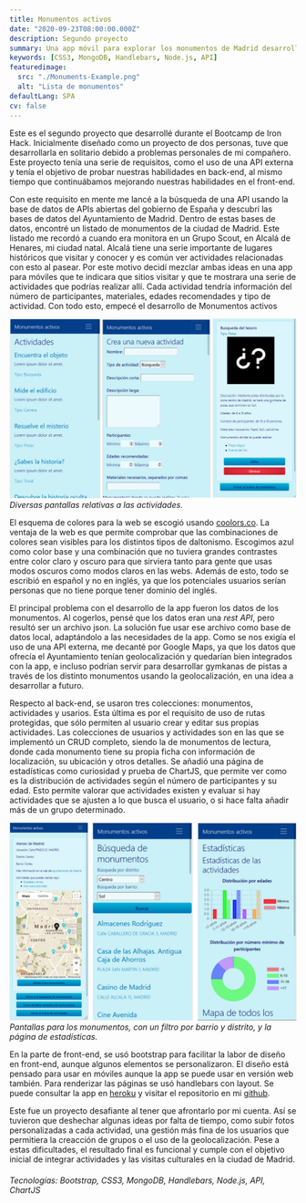 ```yaml
---
title: Monumentos activos
date: "2020-09-23T08:00:00.000Z"
description: Segundo proyecto
summary: Una app móvil para explorar los monumentos de Madrid desarrollada como segundo proyecto del Bootcamp de Iron Hack
keywords: [CSS3, MongoDB, Handlebars, Node.js, API]
featuredimage:
  src: "./Monuments-Example.png"
  alt: "Lista de monumentos"
defaultLang: SPA
cv: false
---
```

Este es el segundo proyecto que desarrollé durante el Bootcamp de Iron Hack. Inicialmente diseñado como un proyecto de dos personas, tuve que desarrollarla en solitario debido a problemas personales de mi compañero. Este proyecto tenía una serie de requisitos, como el uso de una API externa y tenía el objetivo de probar nuestras habilidades en back-end, al mismo tiempo que continuábamos mejorando nuestras habilidades en el front-end.

Con este requisito en mente me lancé a la búsqueda de una API usando la base de datos de APIs abiertas del gobierno de España y descubrí las bases de datos del Ayuntamiento de Madrid. Dentro de estas bases de datos, encontré un listado de monumentos de la ciudad de Madrid. Este listado me recordó a cuando era monitora en un Grupo Scout, en Alcalá de Henares, mi ciudad natal. Alcalá tiene una serie importante de lugares históricos que visitar y conocer y es común ver actividades relacionadas con esto al pasear. Por este motivo decidí mezclar ambas ideas en una app para móviles que te indicara que sitios visitar y que te mostrara una serie de actividades que podrías realizar allí. Cada actividad tendría información del número de participantes, materiales, edades recomendades y tipo de actividad. Con todo esto, empecé el desarrollo de Monumentos activos

![Lista de actividades, nueva actividad y detalle de la actividad](./Activities.png)*Diversas pantallas relativas a las actividades.*

El esquema de colores para la web se escogió usando [coolors.co](coolors.co/). La ventaja de la web  es que permite comprobar que las combinaciones de colores sean visibles para los distintos tipos de daltonismo. Escogimos azul como color base y una combinación que no tuviera grandes contrastes entre color claro y oscuro para que sirviera tanto para gente que usas modos oscuros como modos claros en las webs. Además de esto, todo se escribió en español y no en inglés, ya que los potenciales usuarios serían personas que no tiene porque tener dominio del inglés. 

El principal problema con el desarrollo de la app fueron los datos de los monumentos. Al cogerlos, pensé que los datos eran una *rest API*, pero resultó ser un archivo json. La solución fue usar ese archivo como base de datos local, adaptándolo a las necesidades de la app. Como se nos exigía el uso de una API externa, me decanté por Google Maps, ya que los datos que ofrecía el Ayuntamiento tenían geolocalización y quedarían bien integrados con la app, e incluso podrían servir para desarrollar gymkanas de pistas a través de los distinto monumentos usando la geolocalización, en una idea a desarrollar a futuro.

Respecto al back-end, se usaron tres colecciones: monumentos, actividades y usarios. Esta última es por el requisito de uso de rutas protegidas, que sólo permiten al usuario crear y editar sus propias actividades. Las colecciones de usuarios y actividades son en las que se implementó un CRUD completo, siendo la de monumentos de lectura, donde cada monumento tiene su propia ficha con información de localización, su ubicación y otros detalles. Se añadió una página de estadísticas como curiosidad y prueba de ChartJS, que permite ver como es la distribución de actividades según el número de participantes y su edad. Esto permite valorar que actividades existen y evaluar si hay actividades que se ajusten a lo que busca el usuario, o si hace falta añadir más de un grupo determinado.

![Detalle de monumento, filtro y página de estadísticas](./Monuments.png)*Pantallas para los monumentos, con un filtro por barrio y distrito, y la página de estadísticas.*

En la parte de front-end, se usó bootstrap para facilitar la labor de diseño en front-end, aunque algunos elementos se personalizaron. El diseño está pensado para usar en móviles aunque la app se puede usar en versión web también. Para renderizar las páginas se usó handlebars con layout. Se puede consultar la app en [heroku](https://monumentos-activos.herokuapp.com/) y visitar el repositorio en mi [github](https://github.com/Amanda-OC8/APP-Monuments).

Este fue un proyecto desafiante al tener que afrontarlo por mi cuenta. Así se tuvieron que deshechar algunas ideas por falta de tiempo, como subir fotos personalizadas a cada actividad, una gestión más fina de los usuarios que permitiera la creacción de grupos o el uso de la geolocalización. Pese a estas dificultades, el resultado final es funcional y cumple con el objetivo inicial de integrar actividades y las visitas culturales en la ciudad de Madrid.

###### Tecnologías: Bootstrap, CSS3, MongoDB, Handlebars, Node.js, API, ChartJS